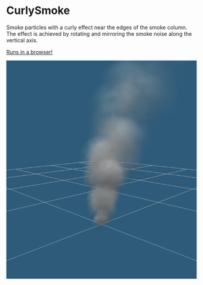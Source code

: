 # CurlySmoke
Smoke particles with a curly effect near the edges of the smoke column. The effect is achieved by rotating and mirroring the smoke noise along the vertical axis.

[Runs in a browser!](https://jobtalle.com/CurlySmoke/)

![Preview](preview.png)
